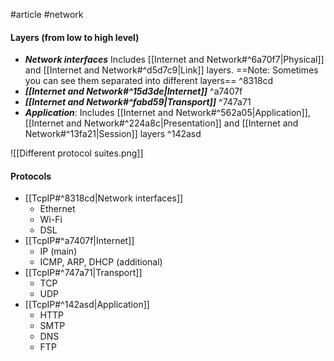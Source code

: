 #article #network
#### Layers (from low to high level)

- ***Network interfaces***
	Includes [[Internet and Network#^6a70f7|Physical]] and [[Internet and Network#^d5d7c9|Link]] layers. ==Note: Sometimes you can see them separated into different layers== ^8318cd
- ***[[Internet and Network#^15d3de|Internet]]***  ^a7407f
- ***[[Internet and Network#^fabd59|Transport]]*** ^747a71
- ***Application***:
	Includes [[Internet and Network#^562a05|Application]], [[Internet and Network#^224a8c|Presentation]] and [[Internet and Network#^13fa21|Session]] layers  ^142asd

![[Different protocol suites.png]]

#### Protocols
- [[TcpIP#^8318cd|Network interfaces]]
	- Ethernet
	- Wi-Fi
	- DSL
- [[TcpIP#^a7407f|Internet]]
	- IP (main)
	- ICMP, ARP, DHCP (additional)
- [[TcpIP#^747a71|Transport]]
	- TCP
	- UDP
- [[TcpIP#^142asd|Application]]
	- HTTP
	- SMTP
	- DNS
	- FTP
